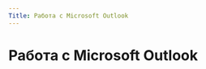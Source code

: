 ```yaml
---
Title: Работа с Microsoft Outlook
---
```



Работа с Microsoft Outlook
==========================

<!-- TOC -->

